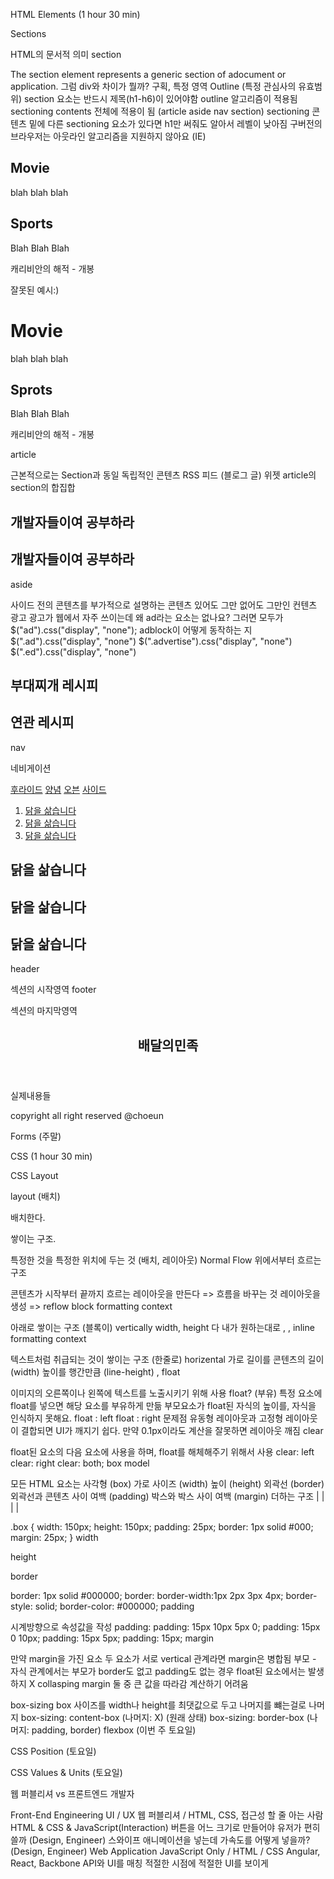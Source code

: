 HTML Elements (1 hour 30 min)

Sections

HTML의 문서적 의미
section

The section element represents a generic section of adocument or application.
그럼 div와 차이가 뭘까?
구획, 특정 영역
Outline (특정 관심사의 유효범위)
section 요소는 반드시 제목(h1-h6)이 있어야함
outline 알고리즘이 적용됨
sectioning contents 전체에 적용이 됨 (article aside nav section)
sectioning 콘텐츠 밑에 다른 sectioning 요소가 있다면 h1만 써줘도 알아서 레벨이 낮아짐
구버전의 브라우저는 아웃라인 알고리즘을 지원하지 않아요 (IE)
<section>
    <h1>Movie</h1>
    <p>blah blah blah</p>
    <section>
        <h2>Sports</h2>
        <p>Blah Blah Blah</p>
    </section>
    <p>캐리비안의 해적 - 개봉</p>
</section>
잘못된 예시:)
<div class="news-area">
    <h1>Movie</h1>
    <p>blah blah blah</p>
    <div>
        <h2>Sprots</h2>
        <p>Blah Blah Blah</p>
    </div>
    <p>캐리비안의 해적 - 개봉</p>
</div>
article

근본적으로는 Section과 동일
독립적인 콘텐츠
RSS 피드 (블로그 글)
위젯
article의 section의 합집합
<section>
    <h1>개발자들이여 공부하라</h1>
</section>
<article>
    <h1>개발자들이여 공부하라</h1>
</article>
aside

사이드
전의 콘텐츠를 부가적으로 설명하는 콘텐츠
있어도 그만 없어도 그만인 컨텐츠
광고
광고가 웹에서 자주 쓰이는데 왜 ad라는 요소는 없나요?
그러면 모두가 $("ad").css("display", "none");
adblock이 어떻게 동작하는 지
$(".ad").css("display", "none")
$(".advertise").css("display", "none")
$(".ed").css("display", "none")
<section>
    <h1>부대찌개 레시피</h1>
</section>
<aside>
    <h1>연관 레시피</h1>
</aside>
nav

네비게이션
    <nav class="gnb">
        <a href="#">후라이드</a>
        <a href="#">양념</a>
        <a href="#">오븐</a>
        <a href="#">사이드</a>
    </nav>
    <nav>
        <ol>
            <li><a href="#recipe-1">닭을 삶습니다</a></li>
            <li><a href="#recipe-2">닭을 삶습니다</a></li>
            <li><a href="#recipe-3">닭을 삶습니다</a></li>
        </ol>
    </nav>
    <section id="recipe-1">
        <h1>닭을 삶습니다</h1>
    </section>
    <section id="recipe-2">
        <h1>닭을 삶습니다</h1>
    </section>
    <section id="recipe-3">
        <h1>닭을 삶습니다</h1>
    </section>
header

섹션의 시작영역
footer

섹션의 마지막영역
<section>
    <header>
        <h1>배달의민족</h1>
    </header>
    실제내용들
    <footer>
        <p>copyright all right reserved @choeun</p>
    </footer>
</sectuon>
Forms (주말)

CSS (1 hour 30 min)

CSS Layout

layout (배치)

배치한다.

쌓이는 구조.

특정한 것을 특정한 위치에 두는 것 (배치, 레이아웃)
Normal Flow
위에서부터 흐르는 구조

콘텐츠가 시작부터 끝까지 흐르는
레이아웃을 만든다 => 흐름을 바꾸는 것
레이아웃을 생성 => reflow
block formatting context

아래로 쌓이는 구조 (블록이)
vertically
width, height 다 내가 원하는대로
, ,
inline formatting context

텍스트처럼 취급되는 것이 쌓이는 구조 (한줄로)
horizental
가로 길이를 콘텐츠의 길이 (width)
높이를 행간만큼 (line-height)
,
float

이미지의 오른쪽이나 왼쪽에 텍스트를 노출시키기 위해 사용
float? (부유)
특정 요소에 float를 넣으면 해당 요소를 부유하게 만듦
부모요소가 float된 자식의 높이를, 자식을 인식하지 못해요.
float : left
float : right
문제점
유동형 레이아웃과 고정형 레이아웃이 결합되면 UI가 깨지기 쉽다.
만약 0.1px이라도 계산을 잘못하면 레이아웃 깨짐
clear

float된 요소의 다음 요소에 사용을 하며,
float를 해체해주기 위해서 사용
clear: left
clear: right
clear: both;
box model

모든 HTML 요소는 사각형 (box)
가로 사이즈 (width)
높이 (height)
외곽선 (border)
외곽선과 콘텐츠 사이 여백 (padding)
박스와 박스 사이 여백 (margin)
더하는 구조
| | | |

.box {
    width: 150px;
    height: 150px;
    padding: 25px;
    border: 1px solid #000;
    margin: 25px;
}
width

height

border

border: 1px solid #000000;
border:
border-width:1px 2px 3px 4px;
border-style: solid;
border-color: #000000;
padding

시계방향으로 속성값을 작성
padding:
padding: 15px 10px 5px 0;
padding: 15px 0 10px;
padding: 15px 5px;
padding: 15px;
margin

만약 margin을 가진 요소
두 요소가 서로 vertical 관계라면
margin은 병합됨
부모 - 자식 관계에서는 부모가 border도 없고 padding도 없는 경우
float된 요소에서는 발생하지 X
collasping margin
둘 중 큰 값을 따라감
계산하기 어려움

box-sizing
box 사이즈를 width나 height를 최댓값으로 두고
나머지를 뺴는걸로
나머지
box-sizing: content-box (나머지: X) (원래 상태)
box-sizing: border-box (나머지: padding, border)
flexbox (이번 주 토요일)

CSS Position (토요일)

CSS Values & Units (토요일)

웹 퍼블리셔 vs 프론트엔드 개발자

Front-End Engineering
UI / UX
웹 퍼블리셔 / HTML, CSS, 접근성 할 줄 아는 사람
HTML & CSS & JavaScript(Interaction)
버튼을 어느 크기로 만들어야 유저가 편히 쓸까 (Design, Engineer)
스와이프 애니메이션을 넣는데 가속도를 어떻게 넣을까? (Design, Engineer)
Web Application
JavaScript Only / HTML / CSS
Angular, React, Backbone
API와 UI를 매칭
적절한 시점에 적절한 UI를 보이게
